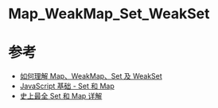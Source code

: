 # Map_WeakMap_Set_WeakSet

# 参考

- [如何理解 Map、WeakMap、Set 及 WeakSet](https://juejin.cn/post/6904135897801998350?utm_source=gold_browser_extension)
- [JavaScript 基础 - Set 和 Map](https://juejin.cn/post/6901098126539489288)
- [史上最全 Set 和 Map 详解](https://juejin.cn/post/6844904024509054984)
